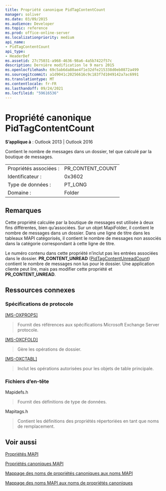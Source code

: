 ```yaml
---
title: Propriété canonique PidTagContentCount
manager: soliver
ms.date: 03/09/2015
ms.audience: Developer
ms.topic: reference
ms.prod: office-online-server
ms.localizationpriority: medium
api_name:
- PidTagContentCount
api_type:
- HeaderDef
ms.assetid: 27c75031-a968-4636-98a6-4a5b7422f57c
description: Dernière modification le 9 mars 2015
ms.openlocfilehash: 69c5ab6da80ae4f1e32dfe215338d0eb0872a499
ms.sourcegitcommit: a1d9041c20256616c9c183f7d1049142a7ac6991
ms.translationtype: MT
ms.contentlocale: fr-FR
ms.lasthandoff: 09/24/2021
ms.locfileid: "59616536"
---
```

# <a name="pidtagcontentcount-canonical-property"></a>Propriété canonique PidTagContentCount

  
  
**S’applique à** : Outlook 2013 | Outlook 2016 
  
Contient le nombre de messages dans un dossier, tel que calculé par la boutique de messages.
  
|||
|:-----|:-----|
|Propriétés associées :  <br/> |PR_CONTENT_COUNT  <br/> |
|Identificateur :  <br/> |0x3602  <br/> |
|Type de données :  <br/> |PT_LONG  <br/> |
|Domaine :  <br/> |Folder  <br/> |
   
## <a name="remarks"></a>Remarques

Cette propriété calculée par la boutique de messages est utilisée à deux fins différentes, bien qu’associées. Sur un objet MapiFolder, il contient le nombre de messages dans un dossier. Dans une ligne de titre dans les tableaux MAPI catégorisés, il contient le nombre de messages non associés dans la catégorie correspondant à cette ligne de titre.
  
Le numéro contenu dans cette propriété n’inclut pas les entrées associées dans le dossier. **PR_CONTENT_UNREAD** ([PidTagContentUnreadCount](pidtagcontentunreadcount-canonical-property.md)) contient le nombre de messages non lus pour le dossier. Une application cliente peut lire, mais pas modifier cette propriété et **PR_CONTENT_UNREAD**. 
  
## <a name="related-resources"></a>Ressources connexes

### <a name="protocol-specifications"></a>Spécifications de protocole

[[MS-OXPROPS]](https://msdn.microsoft.com/library/f6ab1613-aefe-447d-a49c-18217230b148%28Office.15%29.aspx)
  
> Fournit des références aux spécifications Microsoft Exchange Server protocole.
    
[[MS-OXCFOLD]](https://msdn.microsoft.com/library/c0f31b95-c07f-486c-98d9-535ed9705fbf%28Office.15%29.aspx)
  
> Gère les opérations de dossier.
    
[[MS-OXCTABL]](https://msdn.microsoft.com/library/d33612dc-36a8-4623-8a26-c156cf8aae4b%28Office.15%29.aspx)
  
> Inclut les opérations autorisées pour les objets de table principale.
    
### <a name="header-files"></a>Fichiers d’en-tête

Mapidefs.h
  
> Fournit des définitions de type de données.
    
Mapitags.h
  
> Contient les définitions des propriétés répertoriées en tant que noms de remplacement.
    
## <a name="see-also"></a>Voir aussi



[Propriétés MAPI](mapi-properties.md)
  
[Propriétés canoniques MAPI](mapi-canonical-properties.md)
  
[Mappage des noms de propriétés canoniques aux noms MAPI](mapping-canonical-property-names-to-mapi-names.md)
  
[Mappage des noms MAPI aux noms de propriétés canoniques](mapping-mapi-names-to-canonical-property-names.md)

